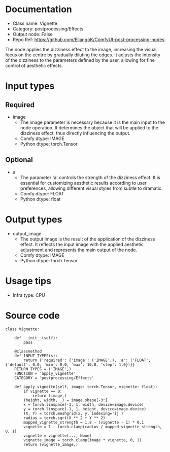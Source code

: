 # Documentation
- Class name: Vignette
- Category: postprocessing/Effects
- Output node: False
- Repo Ref: https://github.com/EllangoK/ComfyUI-post-processing-nodes

The node applies the dizziness effect to the image, increasing the visual focus on the centre by gradually diluting the edges. It adjusts the intensity of the dizziness to the parameters defined by the user, allowing for fine control of aesthetic effects.

# Input types
## Required
- image
    - The image parameter is necessary because it is the main input to the node operation. It determines the object that will be applied to the dizziness effect, thus directly influencing the output.
    - Comfy dtype: IMAGE
    - Python dtype: torch.Tensor
## Optional
- a
    - The parameter 'a' controls the strength of the dizziness effect. It is essential for customizing aesthetic results according to user preferences, allowing different visual styles from subtle to dramatic.
    - Comfy dtype: FLOAT
    - Python dtype: float

# Output types
- output_image
    - The output image is the result of the application of the dizziness effect. It reflects the input image with the applied aesthetic adjustment and represents the main output of the node.
    - Comfy dtype: IMAGE
    - Python dtype: torch.Tensor

# Usage tips
- Infra type: CPU

# Source code
```
class Vignette:

    def __init__(self):
        pass

    @classmethod
    def INPUT_TYPES(s):
        return {'required': {'image': ('IMAGE',), 'a': ('FLOAT', {'default': 0.0, 'min': 0.0, 'max': 10.0, 'step': 1.0})}}
    RETURN_TYPES = ('IMAGE',)
    FUNCTION = 'apply_vignette'
    CATEGORY = 'postprocessing/Effects'

    def apply_vignette(self, image: torch.Tensor, vignette: float):
        if vignette == 0:
            return (image,)
        (height, width, _) = image.shape[-3:]
        x = torch.linspace(-1, 1, width, device=image.device)
        y = torch.linspace(-1, 1, height, device=image.device)
        (X, Y) = torch.meshgrid(x, y, indexing='ij')
        radius = torch.sqrt(X ** 2 + Y ** 2)
        mapped_vignette_strength = 1.8 - (vignette - 1) * 0.1
        vignette = 1 - torch.clamp(radius / mapped_vignette_strength, 0, 1)
        vignette = vignette[..., None]
        vignette_image = torch.clamp(image * vignette, 0, 1)
        return (vignette_image,)
```